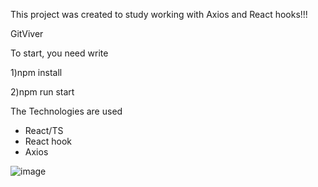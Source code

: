 This project was created to study working with Axios and React hooks!!!

GitViver

To start, you need write

 1)npm install

 2)npm run start

The Technologies are used
 - React/TS
 - React hook
 - Axios

![image](https://github.com/shuyanov/GitViver/assets/91678964/462b2a6c-9aba-4352-b113-738e18daa249)
